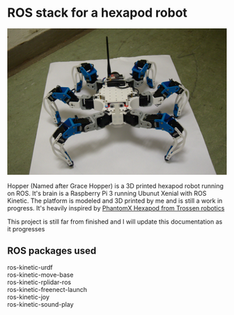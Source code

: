 # ROS stack for a hexapod robot

![Hopper](images/last_1.jpg)

Hopper (Named after Grace Hopper) is a 3D printed hexapod robot running on ROS.
It's brain is a Raspberry Pi 3 running Ubunut Xenial with ROS Kinetic.
The platform is modeled and 3D printed by me and is still a work in progress. It's heavily inspired by [PhantomX Hexapod from Trossen robotics](http://www.trossenrobotics.com/phantomx-ax-hexapod.aspx)

This project is still far from finished and I will update this documentation as it progresses

## ROS packages used

ros-kinetic-urdf  
ros-kinetic-move-base  
ros-kinetic-rplidar-ros  
ros-kinetic-freenect-launch  
ros-kinetic-joy  
ros-kinetic-sound-play  
